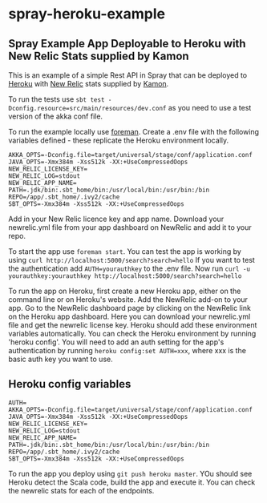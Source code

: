 spray-heroku-example
====================

Spray Example App Deployable to Heroku with New Relic Stats supplied by Kamon
--------------------------------------

This is an example of a simple Rest API in Spray that can be deployed to [Heroku](heroku.com) with [New Relic](newrelic.com) stats supplied by [Kamon](kamon.io).

To run the tests use  `sbt test -Dconfig.resource=src/main/resources/dev.conf` as you need to use a test version of the akka conf file.

To run the example locally use [foreman](https://github.com/ddollar/foreman). Create a .env file with the following variables defined - these replicate the Heroku environment locally.

```
AKKA_OPTS=-Dconfig.file=target/universal/stage/conf/application.conf
JAVA_OPTS=-Xmx384m -Xss512k -XX:+UseCompressedOops
NEW_RELIC_LICENSE_KEY=
NEW_RELIC_LOG=stdout
NEW_RELIC_APP_NAME=
PATH=.jdk/bin:.sbt_home/bin:/usr/local/bin:/usr/bin:/bin
REPO=/app/.sbt_home/.ivy2/cache
SBT_OPTS=-Xmx384m -Xss512k -XX:+UseCompressedOops
```
Add in your New Relic licence key and app name. Download your newrelic.yml file from your app dashboard on NewRelic and add it to your repo.

To start the app use `foreman start`. You can test the app is working by using 
```curl http://localhost:5000/search?search=hello```
If you want to test the authentication add `AUTH=yourauthkey` to the .env file. Now run 
```curl -u yourauthkey:yourauthkey http://localhost:5000/search?search=hello```

To run the app on Heroku, first create a new Heroku app, either on the command line or on Heroku's website. Add the NewRelic add-on to your app. Go to the NewRelic dashboard page by clicking on the NewRelic link on the Heroku app dashboard. Here you can download your newrelic.yml file and get the newrelic license key. Heroku should add these environment variables automatically. You can check the Heroku environment by running 'heroku config'. You will need to add an auth setting for the app's authentication by running `heroku config:set AUTH=xxx`, where xxx is the basic auth key you want to use.

Heroku config variables
-----------------------
```
AUTH=
AKKA_OPTS=-Dconfig.file=target/universal/stage/conf/application.conf
JAVA_OPTS=-Xmx384m -Xss512k -XX:+UseCompressedOops
NEW_RELIC_LICENSE_KEY=
NEW_RELIC_LOG=stdout
NEW_RELIC_APP_NAME=
PATH=.jdk/bin:.sbt_home/bin:/usr/local/bin:/usr/bin:/bin
REPO=/app/.sbt_home/.ivy2/cache
SBT_OPTS=-Xmx384m -Xss512k -XX:+UseCompressedOops
```
To run the app you deploy using `git push heroku master`. YOu should see Heroku detect the Scala code, build the app and execute it. You can check the newrelic stats for each of the endpoints.


